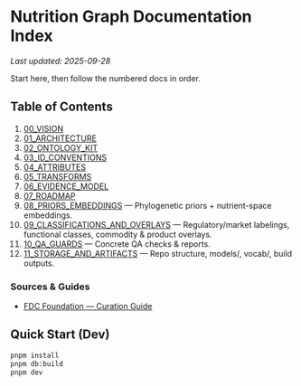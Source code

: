# Nutrition Graph Documentation Index

_Last updated: 2025-09-28_

Start here, then follow the numbered docs in order.

## Table of Contents
1. [00_VISION](./00_VISION.md)
2. [01_ARCHITECTURE](./01_ARCHITECTURE.md)
3. [02_ONTOLOGY_KIT](./02_ONTOLOGY_KIT.md)
4. [03_ID_CONVENTIONS](./03_ID_CONVENTIONS.md)
5. [04_ATTRIBUTES](./04_ATTRIBUTES.md)
6. [05_TRANSFORMS](./05_TRANSFORMS.md)
7. [06_EVIDENCE_MODEL](./06_EVIDENCE_MODEL.md)
8. [07_ROADMAP](./07_ROADMAP.md)
9. [08_PRIORS_EMBEDDINGS](./08_PRIORS_EMBEDDINGS.md) — Phylogenetic priors + nutrient-space embeddings.
10. [09_CLASSIFICATIONS_AND_OVERLAYS](./09_CLASSIFICATIONS_AND_OVERLAYS.md) — Regulatory/market labelings, functional classes, commodity & product overlays.
11. [10_QA_GUARDS](./10_QA_GUARDS.md) — Concrete QA checks & reports.
12. [11_STORAGE_AND_ARTIFACTS](./11_STORAGE_AND_ARTIFACTS.md) — Repo structure, models/, vocab/, build outputs.

### Sources & Guides
- [FDC Foundation — Curation Guide](./sources/FDC_FOUNDATION_GUIDE.md)

## Quick Start (Dev)
```bash
pnpm install
pnpm db:build
pnpm dev
```
